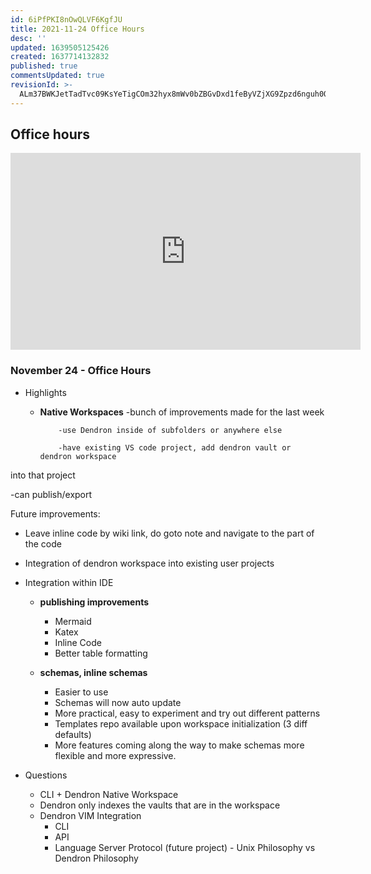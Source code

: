 ```yaml
---
id: 6iPfPKI8nOwQLVF6KgfJU
title: 2021-11-24 Office Hours
desc: ''
updated: 1639505125426
created: 1637714132832
published: true
commentsUpdated: true
revisionId: >-
  ALm37BWKJetTadTvc09KsYeTigCOm32hyx8mWv0bZBGvDxd1feByVZjXG9Zpzd6nguh0QphPHHXASk8wOaSjCg
---
```


##  Office hours

<iframe width="560" height="315" src="https://www.youtube-nocookie.com/embed/LuoD8ibOazE" title="YouTube video player" frameborder="0" allow="accelerometer; autoplay; clipboard-write; encrypted-media; gyroscope; picture-in-picture" allowfullscreen></iframe>

### November 24 - Office Hours

- Highlights
  - **Native Workspaces**
			-bunch of improvements made for the last week

			-use Dendron inside of subfolders or anywhere else

			-have existing VS code project, add dendron vault or dendron workspace                    

 into that project

-can publish/export

Future improvements:

- Leave inline code by wiki link, do goto note and navigate to the part of the code

- Integration of dendron workspace into existing user projects 

- Integration within IDE

  - **publishing improvements**
    - Mermaid 
    - Katex
    - Inline Code
    - Better table formatting

  - **schemas, inline schemas**
    - Easier to use 
    - Schemas will now auto update
    - More practical, easy to experiment and try out different patterns
    - Templates repo available upon workspace initialization (3 diff defaults) 
    - More features coming along the way to make schemas more flexible and more expressive.
- Questions
  - CLI + Dendron Native Workspace
  - Dendron only indexes the vaults that are in the workspace
  - Dendron VIM Integration
    - CLI
    - API
    - Language Server Protocol (future project)
	      -    Unix Philosophy vs Dendron Philosophy